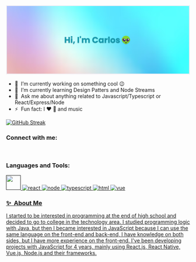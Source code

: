 [![MasterHead](https://github.com/CarlosEduLima/CarlosEduLima/blob/main/banner.png?raw=true)](https://github.com/CarlosEduLima)

- 🔭 &nbsp;I’m currently working on something cool :wink:
- 🌱 &nbsp;I’m currently learning Design Patters and Node Streams
- 💬 &nbsp;Ask me about anything related to Javascript/Typescript or React/Express/Node
- ⚡ &nbsp;Fun fact: I :heart: :bicyclist: and music

[![GitHub Streak](https://github-readme-streak-stats.herokuapp.com/?user=CarlosEduLima)](https://git.io/streak-stats)

<h3 align="left">Connect with me:</h3>
<p align="left">
<a href="https://www.instagram.com/cadu_lima.exe/" target="blank"><img align="center" src="https://www.vectorlogo.zone/logos/instagram/instagram-icon.svg" alt=""  width="40" /></a>
<a href="https://www.linkedin.com/in/carlos-eduardo-2021/" target="blank"><img align="center" src="https://www.vectorlogo.zone/logos/linkedin/linkedin-icon.svg" alt=""  width="40" /></a>
</p>

<h3 align="left">Languages and Tools:</h3>
<p align="left"> <a href="" target="_blank"> <img src="https://www.vectorlogo.zone/logos/javascript/javascript-icon.svg" alt="" width="40" height="40"/> </a> <a href="" target="_blank"> <img src="https://www.vectorlogo.zone/logos/reactjs/reactjs-icon.svg" alt="react" width="40" height="40"/> </a> <a href="https://www.figma.com/" target="_blank"> <img src="https://www.vectorlogo.zone/logos/nodejs/nodejs-horizontal.svg" alt="node" height="40"/> </a> <a href="https://flutter.dev" target="_blank"> <img src="https://www.vectorlogo.zone/logos/typescriptlang/typescriptlang-icon.svg" alt="typescript" width="40" height="40"/> </a> <a href="" target="_blank"> <img src="https://www.vectorlogo.zone/logos/w3_html5/w3_html5-icon.svg" alt="html" width="40" height="40"/> </a> <a href="" target="_blank"> <img src="https://www.vectorlogo.zone/logos/vuejs/vuejs-icon.svg" alt="vue" width="40" height="40"/> 

### ✨&nbsp; About Me

I started to be interested in programming at the end of high school and decided to go to college in the technology area. I studied programming logic with Java, but then I became interested in JavaScript because I can use the same language on the front-end and back-end, I have knowledge on both sides, but I have more experience on the front-end. I've been developing projects with JavaScript for 4 years, mainly using React.js, React Native, Vue.js, Node.js and their frameworks.

